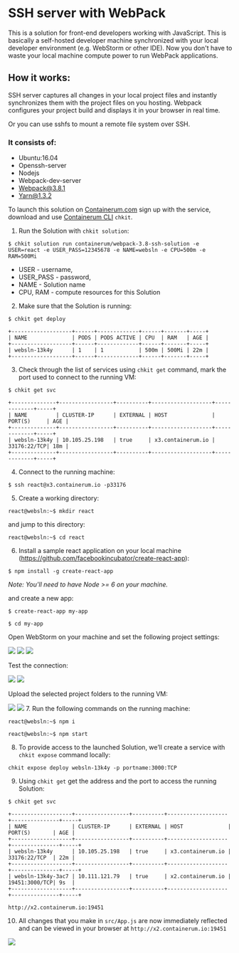 # SSH server with WebPack

This is a solution for front-end developers working with JavaScript. This is basically a self-hosted developer machine synchronized with your local developer environment (e.g. WebStorm or other IDE). Now you don't have to waste your local machine compute power to run WebPack applications.

## How it works:

SSH server captures all changes in your local project files and instantly synchronizes them with the project files on you hosting. Webpack configures your project build and displays it in your browser in real time.

Or you can use sshfs to mount a remote file system over SSH.

### It consists of:

* Ubuntu:16.04
* Openssh-server
* Nodejs
* Webpack-dev-server
* Webpack@3.8.1
* Yarn@1.3.2


To launch this solution on [Containerum.com](https://containerum.com/) sign up with the service, download and use [Containerum CLI](https://github.com/containerum/chkit) `chkit`.

1. Run the Solution with `chkit solution`:

```
$ chkit solution run containerum/webpack-3.8-ssh-solution -e USER=react -e USER_PASS=12345678 -e NAME=websln -e CPU=500m -e RAM=500Mi
```
* USER - username,
* USER_PASS - password,
* NAME - Solution name
* CPU, RAM - compute resources for this Solution

2. Make sure that the Solution is running:

```
$ chkit get deploy

+-------------------+------+-------------+------+-------+-----+
| NAME              | PODS | PODS ACTIVE | CPU  | RAM   | AGE |
+-------------------+------+-------------+------+-------+-----+
| websln-13k4y      | 1    | 1           | 500m | 500Mi | 22m |
+-------------------+------+-------------+------+-------+-----+
```
3. Check through the list of services using `chkit get` command, mark the port used to connect to the running VM:
```
$ chkit get svc

+--------------+-----------------+----------+-------------------+-------------+-----+
| NAME         | CLUSTER-IP      | EXTERNAL | HOST              | PORT(S)     | AGE |
+--------------+-----------------+----------+-------------------+-------------+-----+
| websln-13k4y | 10.105.25.198   | true     | x3.containerum.io | 33176:22/TCP| 18m |
+--------------+-----------------+----------+-------------------+-------------+-----+
```
4. Connect to the running machine:
```
$ ssh react@x3.containerum.io -p33176
```

5. Create a working directory:
```
react@websln:~$ mkdir react
```
and jump to this directory:
```
react@websln:~$ cd react
```
6. Install a sample react application on your local machine (https://github.com/facebookincubator/create-react-app):
```
$ npm install -g create-react-app
```

_Note: You'll need to have Node >= 6 on your machine._

and create a new app:
```
$ create-react-app my-app

$ cd my-app
```
Open WebStorm on your machine and set the following project settings:

![](images/websln-connection.png)
![](images/websln-map.png)
![](images/websln-option.png)

Test the connection:

![](images/websln-testconnection1.png)
![](images/websln-testconnection2.png)

Upload the selected project folders to the running VM:

![](images/websln-upload1.png)
![](images/websln-upload2.png)
7. Run the following commands on the running machine:
```
react@websln:~$ npm i

react@websln:~$ npm start
```
8. To provide access to the launched Solution, we’ll create a service with `chkit expose` command locally:
```
chkit expose deploy websln-13k4y -p portname:3000:TCP
```

9. Using `chkit get` get the address and the port to access the running Solution:
```
$ chkit get svc

+-------------------+-----------------+----------+-------------------+---------------+-----+
| NAME              | CLUSTER-IP      | EXTERNAL | HOST              | PORT(S)       | AGE |
+-------------------+-----------------+----------+-------------------+---------------+-----+
| websln-13k4y      | 10.105.25.198   | true     | x3.containerum.io | 33176:22/TCP  | 22m |
+-------------------+-----------------+----------+-------------------+---------------+-----+
| websln-13k4y-3ac7 | 10.111.121.79   | true     | x2.containerum.io | 19451:3000/TCP| 9s  |
+-------------------+-----------------+----------+-------------------+---------------+-----+
```
   `http://x2.containerum.io:19451`


10. All changes that you make in `src/App.js` are now immediately reflected and can be viewed in your browser at `http://x2.containerum.io:19451`  

![](gif/websln-update.gif)
